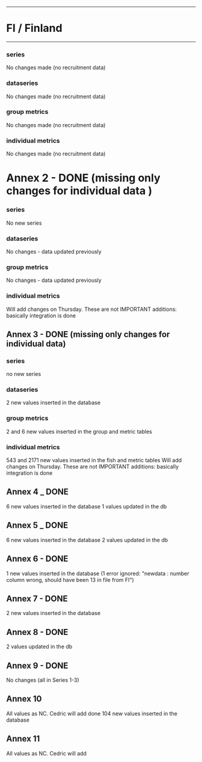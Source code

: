 -----------------------------------------------------------
# FI / Finland
-----------------------------------------------------------

### series
No changes made (no recruitment data)

### dataseries
No changes made (no recruitment data)

### group metrics
No changes made (no recruitment data)

### individual metrics
No changes made (no recruitment data)

# Annex 2 - DONE (missing only changes for individual data )

### series
No new series
### dataseries
No changes - data updated previously
### group metrics
No changes - data updated previously
### individual metrics
Will add changes on Thursday. These are not IMPORTANT additions: basically integration is done 


## Annex 3 - DONE (missing only changes for individual data)

### series
no new series

### dataseries
 2 new values inserted in the database

### group metrics
 2 and 6 new values inserted in the group and metric tables

### individual metrics
543 and 2171 new values inserted in the fish and metric tables
Will add changes on Thursday. These are not IMPORTANT additions: basically integration is done 


## Annex 4 _ DONE

 6 new values inserted in the database
1 values updated in the db

## Annex 5 _ DONE

 6 new values inserted in the database
2 values updated in the db

## Annex 6 - DONE
 1 new values inserted in the database
(1 error ignored: "newdata : number column wrong, should have been 13 in file from FI")

## Annex 7 - DONE
 2 new values inserted in the database


## Annex 8 - DONE
2 values updated in the db

## Annex 9 - DONE
No changes (all in Series 1-3)

## Annex 10
All values as NC. Cedric will add
 done
 104 new values inserted in the database
## Annex 11
All values as NC. Cedric will add



